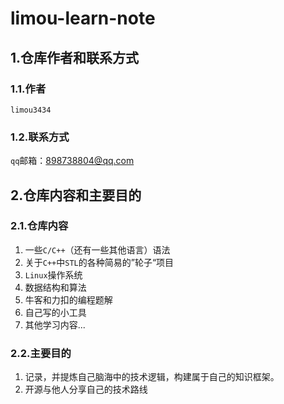 # limou-learn-note

## 1.仓库作者和联系方式

### 1.1.作者

`limou3434`

### 1.2.联系方式

`qq`邮箱：898738804@qq.com

## 2.仓库内容和主要目的

### 2.1.仓库内容

1.   一些`C/C++`（还有一些其他语言）语法
2.   关于`C++`中`STL`的各种简易的”轮子“项目
3.   `Linux`操作系统
4.   数据结构和算法
5.   牛客和力扣的编程题解
6.   自己写的小工具
7.   其他学习内容...

### 2.2.主要目的

1.   记录，并提炼自己脑海中的技术逻辑，构建属于自己的知识框架。
2.   开源与他人分享自己的技术路线

